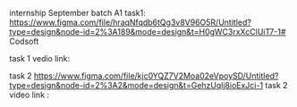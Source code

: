 internship September batch A1
task1:
https://www.figma.com/file/hraqNfqdb6tQg3v8V96O5R/Untitled?type=design&node-id=2%3A189&mode=design&t=H0gWC3rxXcClUiT7-1# Codsoft

task 1 vedio link: 

task 2
https://www.figma.com/file/kjc0YQZ7V2Moa02eVpoySD/Untitled?type=design&node-id=2%3A2&mode=design&t=GehzUqlj8ioExJci-1
task 2 video link :

